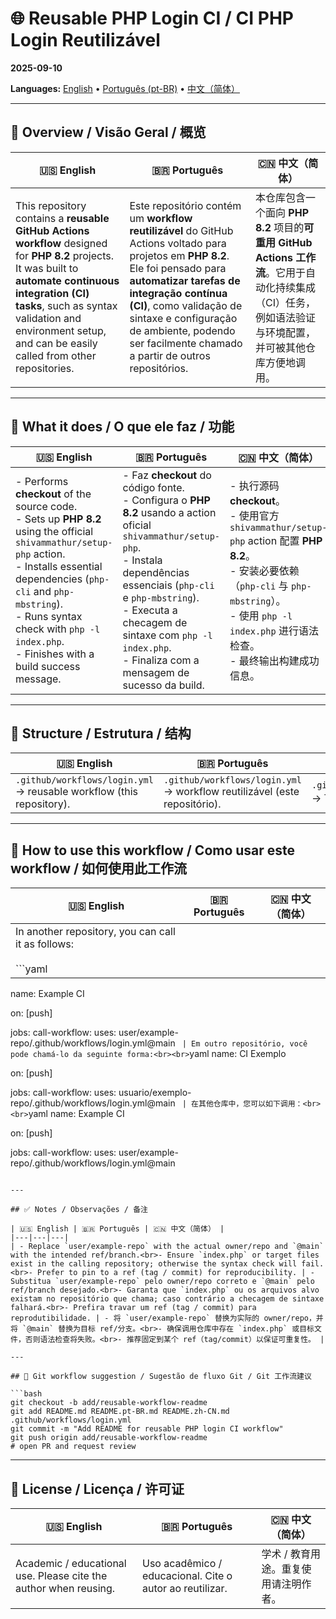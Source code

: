 # 🌐 Reusable PHP Login CI / CI PHP Login Reutilizável
**2025-09-10**

**Languages:** [English](README.md) • [Português (pt-BR)](README.pt-BR.md) • [中文（简体）](README.zh-CN.md)

---

## 📌 Overview / Visão Geral / 概览

| 🇺🇸 English | 🇧🇷 Português | 🇨🇳 中文（简体） |
|---|---|---|
| This repository contains a **reusable GitHub Actions workflow** designed for **PHP 8.2** projects. It was built to **automate continuous integration (CI) tasks**, such as syntax validation and environment setup, and can be easily called from other repositories. | Este repositório contém um **workflow reutilizável** do GitHub Actions voltado para projetos em **PHP 8.2**. Ele foi pensado para **automatizar tarefas de integração contínua (CI)**, como validação de sintaxe e configuração de ambiente, podendo ser facilmente chamado a partir de outros repositórios. | 本仓库包含一个面向 **PHP 8.2** 项目的**可重用 GitHub Actions 工作流**。它用于自动化持续集成（CI）任务，例如语法验证与环境配置，并可被其他仓库方便地调用。 |

---

## 🚀 What it does / O que ele faz / 功能

| 🇺🇸 English | 🇧🇷 Português | 🇨🇳 中文（简体） |
|---|---|---|
| - Performs **checkout** of the source code.<br>- Sets up **PHP 8.2** using the official `shivammathur/setup-php` action.<br>- Installs essential dependencies (`php-cli` and `php-mbstring`).<br>- Runs syntax check with `php -l index.php`.<br>- Finishes with a build success message. | - Faz **checkout** do código fonte.<br>- Configura o **PHP 8.2** usando a action oficial `shivammathur/setup-php`.<br>- Instala dependências essenciais (`php-cli` e `php-mbstring`).<br>- Executa a checagem de sintaxe com `php -l index.php`.<br>- Finaliza com a mensagem de sucesso da build. | - 执行源码 **checkout**。<br>- 使用官方 `shivammathur/setup-php` action 配置 **PHP 8.2**。<br>- 安装必要依赖（`php-cli` 与 `php-mbstring`）。<br>- 使用 `php -l index.php` 进行语法检查。<br>- 最终输出构建成功信息。 |

---

## 📂 Structure / Estrutura / 结构

| 🇺🇸 English | 🇧🇷 Português | 🇨🇳 中文（简体） |
|---|---|---|
| `.github/workflows/login.yml` → reusable workflow (this repository). | `.github/workflows/login.yml` → workflow reutilizável (este repositório). | `.github/workflows/login.yml` → 可重用工作流（本仓库）。 |

---

## 🔗 How to use this workflow / Como usar este workflow / 如何使用此工作流

| 🇺🇸 English | 🇧🇷 Português | 🇨🇳 中文（简体） |
|---|---|---|
| In another repository, you can call it as follows:<br><br>```yaml
name: Example CI

on: [push]

jobs:
  call-workflow:
    uses: user/example-repo/.github/workflows/login.yml@main
``` | Em outro repositório, você pode chamá-lo da seguinte forma:<br><br>```yaml
name: CI Exemplo

on: [push]

jobs:
  call-workflow:
    uses: usuario/exemplo-repo/.github/workflows/login.yml@main
``` | 在其他仓库中，您可以如下调用：<br><br>```yaml
name: Example CI

on: [push]

jobs:
  call-workflow:
    uses: user/example-repo/.github/workflows/login.yml@main
``` |

---

## ✅ Notes / Observações / 备注

| 🇺🇸 English | 🇧🇷 Português | 🇨🇳 中文（简体） |
|---|---|---|
| - Replace `user/example-repo` with the actual owner/repo and `@main` with the intended ref/branch.<br>- Ensure `index.php` or target files exist in the calling repository; otherwise the syntax check will fail.<br>- Prefer to pin to a ref (tag / commit) for reproducibility. | - Substitua `user/example-repo` pelo owner/repo correto e `@main` pelo ref/branch desejado.<br>- Garanta que `index.php` ou os arquivos alvo existam no repositório que chama; caso contrário a checagem de sintaxe falhará.<br>- Prefira travar um ref (tag / commit) para reprodutibilidade. | - 将 `user/example-repo` 替换为实际的 owner/repo，并将 `@main` 替换为目标 ref/分支。<br>- 确保调用仓库中存在 `index.php` 或目标文件，否则语法检查将失败。<br>- 推荐固定到某个 ref（tag/commit）以保证可重复性。 |

---

## 🔁 Git workflow suggestion / Sugestão de fluxo Git / Git 工作流建议

```bash
git checkout -b add/reusable-workflow-readme
git add README.md README.pt-BR.md README.zh-CN.md .github/workflows/login.yml
git commit -m "Add README for reusable PHP login CI workflow"
git push origin add/reusable-workflow-readme
# open PR and request review
```

---

## 📜 License / Licença / 许可证

| 🇺🇸 English | 🇧🇷 Português | 🇨🇳 中文（简体） |
|---|---|---|
| Academic / educational use. Please cite the author when reusing. | Uso acadêmico / educacional. Cite o autor ao reutilizar. | 学术 / 教育用途。重复使用请注明作者。 |
